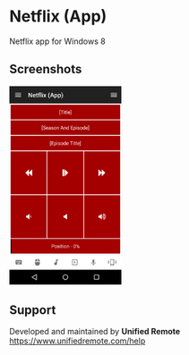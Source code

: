 # Netflix (App)
Netflix app for Windows 8

## Screenshots
<img src="ignore/screen.png" width="200" />

## Support
Developed and maintained by **Unified Remote**  
https://www.unifiedremote.com/help